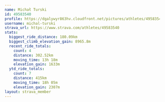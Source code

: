 ```yaml
---
name: Michał Turski
id: 49583540
profile: https://dgalywyr863hv.cloudfront.net/pictures/athletes/49583540/14729338/3/large.jpg
username: michal-turski
strava_url: https://www.strava.com/athletes/49583540
stats:
  biggest_ride_distance: 180.09km
  biggest_climb_elevation_gain: 8965.8m
  recent_ride_totals:
    count: 4
    distance: 302.52km
    moving_time: 13h 18m
    elevation_gain: 1633m
  ytd_ride_totals:
    count: 7
    distance: 415km
    moving_time: 18h 05m
    elevation_gain: 2307m
layout: strava_member
--- 
```

